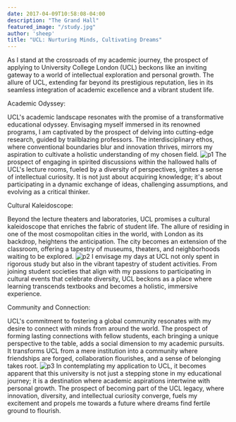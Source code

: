 ```yaml
---
date: 2017-04-09T10:58:08-04:00
description: "The Grand Hall"
featured_image: "/study.jpg"
author: 'sheep'
title: "UCL: Nurturing Minds, Cultivating Dreams"
---
```


As I stand at the crossroads of my academic journey, the prospect of applying to University College London (UCL) beckons like an inviting gateway to a world of intellectual exploration and personal growth. The allure of UCL, extending far beyond its prestigious reputation, lies in its seamless integration of academic excellence and a vibrant student life.


Academic Odyssey:

UCL's academic landscape resonates with the promise of a transformative educational odyssey. Envisaging myself immersed in its renowned programs, I am captivated by the prospect of delving into cutting-edge research, guided by trailblazing professors. The interdisciplinary ethos, where conventional boundaries blur and innovation thrives, mirrors my aspiration to cultivate a holistic understanding of my chosen field.
![p1](/rank.jpg)
The prospect of engaging in spirited discussions within the hallowed halls of UCL's lecture rooms, fueled by a diversity of perspectives, ignites a sense of intellectual curiosity. It is not just about acquiring knowledge; it's about participating in a dynamic exchange of ideas, challenging assumptions, and evolving as a critical thinker.


Cultural Kaleidoscope:

Beyond the lecture theaters and laboratories, UCL promises a cultural kaleidoscope that enriches the fabric of student life. The allure of residing in one of the most cosmopolitan cities in the world, with London as its backdrop, heightens the anticipation. The city becomes an extension of the classroom, offering a tapestry of museums, theaters, and neighborhoods waiting to be explored.
![p2](/study.jpg)
I envisage my days at UCL not only spent in rigorous study but also in the vibrant tapestry of student activities. From joining student societies that align with my passions to participating in cultural events that celebrate diversity, UCL beckons as a place where learning transcends textbooks and becomes a holistic, immersive experience.


Community and Connection:

UCL's commitment to fostering a global community resonates with my desire to connect with minds from around the world. The prospect of forming lasting connections with fellow students, each bringing a unique perspective to the table, adds a social dimension to my academic pursuits. It transforms UCL from a mere institution into a community where friendships are forged, collaboration flourishes, and a sense of belonging takes root.
![p3](/artical.jpg)
In contemplating my application to UCL, it becomes apparent that this university is not just a stepping stone in my educational journey; it is a destination where academic aspirations intertwine with personal growth. The prospect of becoming part of the UCL legacy, where innovation, diversity, and intellectual curiosity converge, fuels my excitement and propels me towards a future where dreams find fertile ground to flourish.
